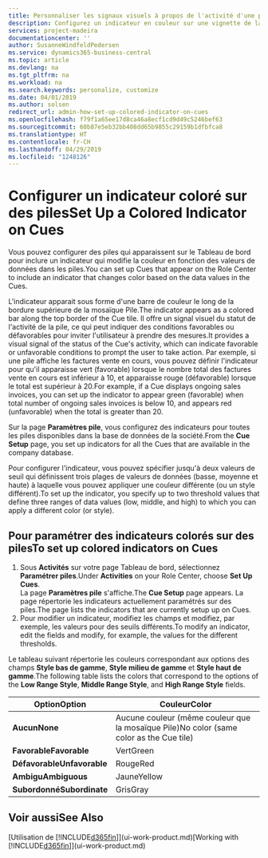 ```yaml
---
title: Personnaliser les signaux visuels à propos de l'activité d'une pile | Microsoft Docs
description: Configurez un indicateur en couleur sur une vignette de la pile pour fournir un signal visuel personnalisé de l'activité de la pile.
services: project-madeira
documentationcenter: ''
author: SusanneWindfeldPedersen
ms.service: dynamics365-business-central
ms.topic: article
ms.devlang: na
ms.tgt_pltfrm: na
ms.workload: na
ms.search.keywords: personalize, customize
ms.date: 04/01/2019
ms.author: solsen
redirect_url: admin-how-set-up-colored-indicator-on-cues
ms.openlocfilehash: f79f1a65ee17d8ca46a8ecf1cd9d49c5246bef63
ms.sourcegitcommit: 60b87e5eb32bb408dd65b9855c29159b1dfbfca8
ms.translationtype: HT
ms.contentlocale: fr-CH
ms.lasthandoff: 04/29/2019
ms.locfileid: "1248126"
---
```

# <a name="set-up-a-colored-indicator-on-cues"></a><span data-ttu-id="075e3-103">Configurer un indicateur coloré sur des piles</span><span class="sxs-lookup"><span data-stu-id="075e3-103">Set Up a Colored Indicator on Cues</span></span>
<span data-ttu-id="075e3-104">Vous pouvez configurer des piles qui apparaissent sur le Tableau de bord pour inclure un indicateur qui modifie la couleur en fonction des valeurs de données dans les piles.</span><span class="sxs-lookup"><span data-stu-id="075e3-104">You can set up Cues that appear on the Role Center to include an indicator that changes color based on the data values in the Cues.</span></span>

<span data-ttu-id="075e3-105">L'indicateur apparait sous forme d'une barre de couleur le long de la bordure supérieure de la mosaïque Pile.</span><span class="sxs-lookup"><span data-stu-id="075e3-105">The indicator appears as a colored bar along the top border of the Cue tile.</span></span> <span data-ttu-id="075e3-106">Il offre un signal visuel du statut de l'activité de la pile, ce qui peut indiquer des conditions favorables ou défavorables pour inviter l'utilisateur à prendre des mesures.</span><span class="sxs-lookup"><span data-stu-id="075e3-106">It provides a visual signal of the status of the Cue's activity, which can indicate favorable or unfavorable conditions to prompt the user to take action.</span></span> <span data-ttu-id="075e3-107">Par exemple, si une pile affiche les factures vente en cours, vous pouvez définir l'indicateur pour qu'il apparaisse vert (favorable) lorsque le nombre total des factures vente en cours est inférieur à 10, et apparaisse rouge (défavorable) lorsque le total est supérieur à 20.</span><span class="sxs-lookup"><span data-stu-id="075e3-107">For example, if a Cue displays ongoing sales invoices, you can set up the indicator to appear green (favorable) when total number of ongoing sales invoices is below 10, and appears red (unfavorable) when the total is greater than 20.</span></span>

<span data-ttu-id="075e3-108">Sur la page **Paramètres pile**, vous configurez des indicateurs pour toutes les piles disponibles dans la base de données de la société.</span><span class="sxs-lookup"><span data-stu-id="075e3-108">From the **Cue Setup** page, you set up indicators for all the Cues that are available in the company database.</span></span>

<span data-ttu-id="075e3-109">Pour configurer l'indicateur, vous pouvez spécifier jusqu'à deux valeurs de seuil qui définissent trois plages de valeurs de données (basse, moyenne et haute) à laquelle vous pouvez appliquer une couleur différente (ou un style différent).</span><span class="sxs-lookup"><span data-stu-id="075e3-109">To set up the indicator, you specify up to two threshold values that define three ranges of data values (low, middle, and high) to which you can apply a different color (or style).</span></span>

## <a name="to-set-up-colored-indicators-on-cues"></a><span data-ttu-id="075e3-110">Pour paramétrer des indicateurs colorés sur des piles</span><span class="sxs-lookup"><span data-stu-id="075e3-110">To set up colored indicators on Cues</span></span>
1. <span data-ttu-id="075e3-111">Sous **Activités** sur votre page Tableau de bord, sélectionnez **Paramétrer piles**.</span><span class="sxs-lookup"><span data-stu-id="075e3-111">Under **Activities** on your Role Center, choose **Set Up Cues**.</span></span>  
   <span data-ttu-id="075e3-112">La page **Paramètres pile** s'affiche.</span><span class="sxs-lookup"><span data-stu-id="075e3-112">The **Cue Setup** page appears.</span></span> <span data-ttu-id="075e3-113">La page répertorie les indicateurs actuellement paramétrés sur des piles.</span><span class="sxs-lookup"><span data-stu-id="075e3-113">The page lists the indicators that are currently setup up on Cues.</span></span>
2. <span data-ttu-id="075e3-114">Pour modifier un indicateur, modifiez les champs et modifiez, par exemple, les valeurs pour des seuils différents.</span><span class="sxs-lookup"><span data-stu-id="075e3-114">To modify an indicator, edit the fields and modify, for example, the values for the different thresholds.</span></span>  

<span data-ttu-id="075e3-115">Le tableau suivant répertorie les couleurs correspondant aux options des champs **Style bas de gamme**, **Style milieu de gamme** et **Style haut de gamme**.</span><span class="sxs-lookup"><span data-stu-id="075e3-115">The following table lists the colors that correspond to the options of the **Low Range Style**, **Middle Range Style**, and **High Range Style** fields.</span></span>

| <span data-ttu-id="075e3-116">Option</span><span class="sxs-lookup"><span data-stu-id="075e3-116">Option</span></span> | <span data-ttu-id="075e3-117">Couleur</span><span class="sxs-lookup"><span data-stu-id="075e3-117">Color</span></span> |
| --- | --- |
| <span data-ttu-id="075e3-118">**Aucun**</span><span class="sxs-lookup"><span data-stu-id="075e3-118">**None**</span></span> |<span data-ttu-id="075e3-119">Aucune couleur (même couleur que la mosaïque Pile)</span><span class="sxs-lookup"><span data-stu-id="075e3-119">No color (same color as the Cue tile)</span></span>|
| <span data-ttu-id="075e3-120">**Favorable**</span><span class="sxs-lookup"><span data-stu-id="075e3-120">**Favorable**</span></span> |<span data-ttu-id="075e3-121">Vert</span><span class="sxs-lookup"><span data-stu-id="075e3-121">Green</span></span> |
| <span data-ttu-id="075e3-122">**Défavorable**</span><span class="sxs-lookup"><span data-stu-id="075e3-122">**Unfavorable**</span></span> |<span data-ttu-id="075e3-123">Rouge</span><span class="sxs-lookup"><span data-stu-id="075e3-123">Red</span></span> |
| <span data-ttu-id="075e3-124">**Ambigu**</span><span class="sxs-lookup"><span data-stu-id="075e3-124">**Ambiguous**</span></span> |<span data-ttu-id="075e3-125">Jaune</span><span class="sxs-lookup"><span data-stu-id="075e3-125">Yellow</span></span> |
| <span data-ttu-id="075e3-126">**Subordonné**</span><span class="sxs-lookup"><span data-stu-id="075e3-126">**Subordinate**</span></span> |<span data-ttu-id="075e3-127">Gris</span><span class="sxs-lookup"><span data-stu-id="075e3-127">Gray</span></span> |

## <a name="see-also"></a><span data-ttu-id="075e3-128">Voir aussi</span><span class="sxs-lookup"><span data-stu-id="075e3-128">See Also</span></span>
<span data-ttu-id="075e3-129">[Utilisation de [!INCLUDE[d365fin](includes/d365fin_md.md)]](ui-work-product.md)</span><span class="sxs-lookup"><span data-stu-id="075e3-129">[Working with [!INCLUDE[d365fin](includes/d365fin_md.md)]](ui-work-product.md)</span></span>
